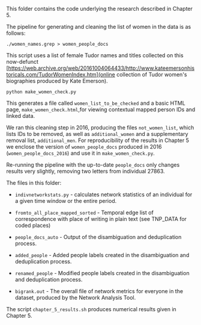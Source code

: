 This folder contains the code underlying the research described in Chapter 5.

The pipeline for generating and cleaning the list of women in the data is as follows:

`./women_names.grep > women_people_docs`

This script uses a list of female Tudor names and titles collected on this now-defunct [https://web.archive.org/web/20161004064433/http://www.kateemersonhistoricals.com/TudorWomenIndex.htm](online collection of Tudor women's biographies produced by Kate Emerson).

`python make_women_check.py`

This generates a file called `women_list_to_be_checked` and a basic HTML page, `make_women_check.html`,for viewing contextual mapped person IDs and linked data.

We ran this cleaning step in 2016, producing the files `not_women_list`, which lists IDs to be removed, as well as `additional_women` and a supplementary removal list, `additional_men`.
For reproducibility of the results in Chapter 5 we enclose the version of `women_people_docs` produced in 2016 (`women_people_docs_2016`) and use it in `make_women_check.py`. 

Re-running the pipeline with the up-to-date `people_docs` only changes results very slightly, removing two letters from individual 27863.

The files in this folder:

- `indivnetworkstats.py` - calculates network statistics of an individual for a given time window or the entire period.

- `fromto_all_place_mapped_sorted` - Temporal edge list of correspondence with place of writing in plain text (see TNP_DATA for coded places)

- `people_docs_auto` - Output of the disambiguation and deduplication process.

- `added_people` - Added people labels created in the disambiguation and deduplication process.

- `renamed_people` - Modified people labels created in the disambiguation and deduplication process.

- `bigrank.out` - The overall file of network metrics for everyone in the dataset, produced by the Network Analysis Tool.

The script `chapter_5_results.sh` produces numerical results given in Chapter 5.



